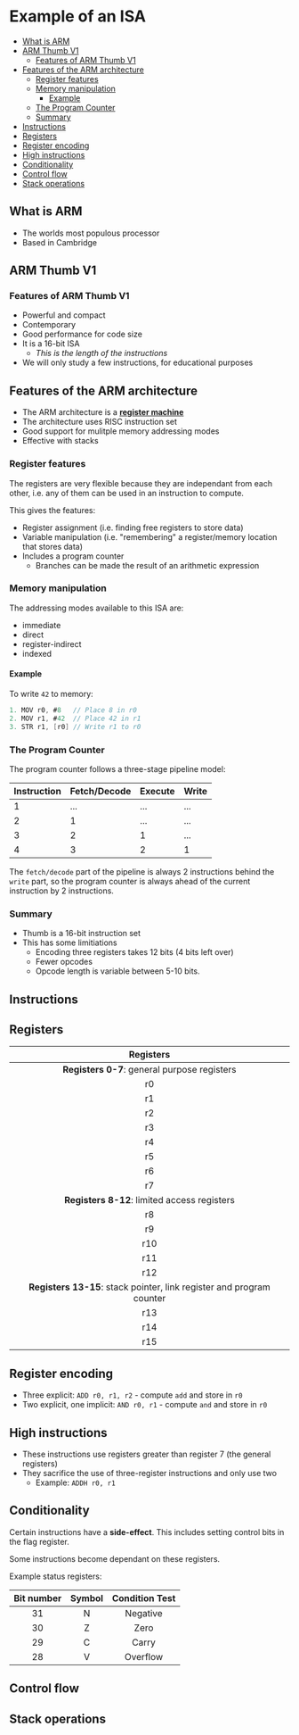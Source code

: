 # Example of an ISA <!-- omit in toc -->

- [What is ARM](#what-is-arm)
- [ARM Thumb V1](#arm-thumb-v1)
  - [Features of ARM Thumb V1](#features-of-arm-thumb-v1)
- [Features of the ARM architecture](#features-of-the-arm-architecture)
  - [Register features](#register-features)
  - [Memory manipulation](#memory-manipulation)
    - [Example](#example)
  - [The Program Counter](#the-program-counter)
  - [Summary](#summary)
- [Instructions](#instructions)
- [Registers](#registers)
- [Register encoding](#register-encoding)
- [High instructions](#high-instructions)
- [Conditionality](#conditionality)
- [Control flow](#control-flow)
- [Stack operations](#stack-operations)

## What is ARM

- The worlds most populous processor
- Based in Cambridge

## ARM Thumb V1

### Features of ARM Thumb V1

- Powerful and compact
- Contemporary
- Good performance for code size
- It is a 16-bit ISA
  - _This is the length of the instructions_
- We will only study a few instructions, for educational purposes

## Features of the ARM architecture

- The ARM architecture is a [**register machine**](#register-features)
- The architecture uses RISC instruction set
- Good support for mulitple memory addressing modes
- Effective with stacks

### Register features

The registers are very flexible because they are independant from each other, i.e. any of them can be used in an instruction to compute.

This gives the features:

- Register assignment (i.e. finding free registers to store data)
- Variable manipulation (i.e. "remembering" a register/memory location that stores data)
- Includes a program counter
  - Branches can be made the result of an arithmetic expression

### Memory manipulation

The addressing modes available to this ISA are:

- immediate
- direct
- register-indirect
- indexed

#### Example

To write `42` to memory:

```c
1. MOV r0, #8   // Place 8 in r0
2. MOV r1, #42  // Place 42 in r1
3. STR r1, [r0] // Write r1 to r0
```

### The Program Counter

The program counter follows a three-stage pipeline model:

| Instruction | Fetch/Decode | Execute | Write |
| ----------- | ------------ | ------- | ----- |
| 1           | ...          | ...     | ...   |
| 2           | 1            | ...     | ...   |
| 3           | 2            | 1       | ...   |
| 4           | 3            | 2       | 1     |

The `fetch/decode` part of the pipeline is always 2 instructions behind the `write` part, so the program counter is always ahead of the current instruction by 2 instructions.

### Summary

- Thumb is a 16-bit instruction set
- This has some limitiations
  - Encoding three registers takes 12 bits (4 bits left over)
  - Fewer opcodes
  - Opcode length is variable between 5-10 bits.

## Instructions

## Registers

|                               Registers                               |
| :-------------------------------------------------------------------: |
|             **Registers 0-7**: general purpose registers              |
|                                  r0                                   |
|                                  r1                                   |
|                                  r2                                   |
|                                  r3                                   |
|                                  r4                                   |
|                                  r5                                   |
|                                  r6                                   |
|                                  r7                                   |
|             **Registers 8-12**: limited access registers              |
|                                  r8                                   |
|                                  r9                                   |
|                                  r10                                  |
|                                  r11                                  |
|                                  r12                                  |
| **Registers 13-15**: stack pointer, link register and program counter |
|                                  r13                                  |
|                                  r14                                  |
|                                  r15                                  |

## Register encoding

- Three explicit: `ADD r0, r1, r2` - compute `add` and store in `r0`
- Two explicit, one implicit: `AND r0, r1` - compute `and` and store in `r0`

## High instructions

- These instructions use registers greater than register 7 (the general registers)
- They sacrifice the use of three-register instructions and only use two
  - Example: `ADDH r0, r1`

## Conditionality

Certain instructions have a **side-effect**. This includes setting control bits in the flag register.

Some instructions become dependant on these registers.

Example status registers:

| Bit number | Symbol | Condition Test |
| :--------: | :----: | :------------: |
|     31     |   N    |    Negative    |
|     30     |   Z    |      Zero      |
|     29     |   C    |     Carry      |
|     28     |   V    |    Overflow    |

## Control flow

## Stack operations
